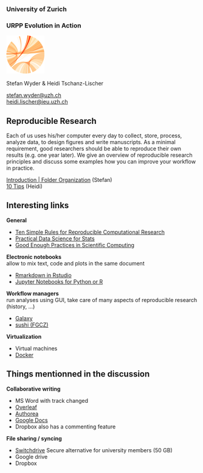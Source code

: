 ### University of Zurich
### URPP Evolution in Action
![URPP logo](Logo_URPP_kl2.png)

Stefan Wyder & Heidi Tschanz-Lischer

stefan.wyder@uzh.ch  
heidi.lischer@ieu.uzh.ch



## Reproducible Research

Each of us uses his/her computer every day to collect, store, process, analyze data, to design figures and write manuscripts. 
As a minimal requirement, good researchers should be able to reproduce their own results (e.g. one year later). We give an overview of 
reproducible research principles and discuss some examples how you can improve your workflow in practice.
  
    
[Introduction | Folder Organization](URPP_ReprodResearch_SW.pdf) (Stefan)    
[10 Tips](URPP_ReprodResearch_HTL.pdf) (Heidi)


## Interesting links

**General**  
- [Ten Simple Rules for Reproducible Computational Research](http://journals.plos.org/ploscompbiol/article?id=10.1371/journal.pcbi.1003285)
- [Practical Data Science for Stats](https://peerj.com/collections/50-practicaldatascistats/)
- [Good Enough Practices in Scientific Computing](https://arxiv.org/abs/1609.00037v2)

**Electronic notebooks**  
allow to mix text, code and plots in the same document
- [Rmarkdown in Rstudio](http://rmarkdown.rstudio.com/)
- [Jupyter Notebooks for Python or R](http://jupyter.org/)

**Workflow managers**  
run analyses using GUI, take care of many aspects of reproducible research (history, ...)
- [Galaxy](https://usegalaxy.org/)
- [sushi (FGCZ)](https://fgcz-sushi.uzh.ch)

**Virtualization**  
- Virtual machines
- [Docker](https://www.docker.com/)


## Things mentionned in the discussion

**Collaborative writing**
- MS Word with track changed
- [Overleaf](https://www.overleaf.com)
- [Authorea](https://www.authorea.com)
- [Google Docs](https://www.google.com/docs/about)
- Dropbox also has a commenting feature

**File sharing / syncing**
- [Switchdrive](https://www.switch.ch/drive/) Secure alternative for university members (50 GB)
- Google drive
- Dropbox
